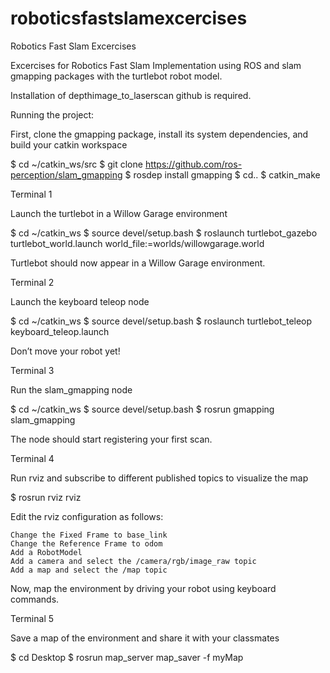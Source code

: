 # roboticsfastslamexcercises
Robotics Fast Slam Excercises

Excercises for Robotics Fast Slam Implementation using ROS and slam gmapping packages with the turtlebot robot model.

Installation of depthimage_to_laserscan github is required.


Running the project:

First, clone the gmapping package, install its system dependencies, and build your catkin workspace

$ cd ~/catkin_ws/src
$ git clone https://github.com/ros-perception/slam_gmapping
$ rosdep install gmapping
$ cd..
$ catkin_make

Terminal 1

Launch the turtlebot in a Willow Garage environment

$ cd ~/catkin_ws
$ source devel/setup.bash
$ roslaunch turtlebot_gazebo turtlebot_world.launch world_file:=worlds/willowgarage.world

Turtlebot should now appear in a Willow Garage environment.

Terminal 2

Launch the keyboard teleop node

$ cd ~/catkin_ws
$ source devel/setup.bash
$ roslaunch turtlebot_teleop keyboard_teleop.launch

Don’t move your robot yet!


Terminal 3

Run the slam_gmapping node

$ cd ~/catkin_ws
$ source devel/setup.bash
$ rosrun gmapping slam_gmapping

The node should start registering your first scan.

Terminal 4

Run rviz and subscribe to different published topics to visualize the map

$ rosrun rviz rviz

Edit the rviz configuration as follows:

    Change the Fixed Frame to base_link
    Change the Reference Frame to odom
    Add a RobotModel
    Add a camera and select the /camera/rgb/image_raw topic
    Add a map and select the /map topic

Now, map the environment by driving your robot using keyboard commands.

Terminal 5

Save a map of the environment and share it with your classmates

$ cd Desktop
$ rosrun map_server map_saver -f myMap
